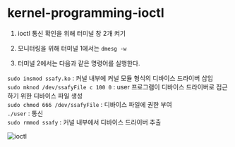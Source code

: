 # kernel-programming-ioctl

1. ioctl 통신 확인을 위해 터미널 창 2개 켜기

2. 모니터링을 위해 터미널 1에서는 ```dmesg -w```
3. 터미널 2에서는 다음과 같은 명령어를 실행한다.

```sudo insmod ssafy.ko``` : 커널 내부에 커널 모듈 형식의 디바이스 드라이버 삽입
<br>
```sudo mknod /dev/ssafyFile c 100 0``` : user 프로그램이 디바이스 드라이버로 접근하기 위한 디바이스 파일 생성
<br>
```sudo chmod 666 /dev/ssafyFile``` : 디바이스 파일에 권한 부여
<br>
```./user``` : 통신
<br>
```sudo rmmod ssafy``` : 커널 내부에서 디바이스 드라이버 추출 

![ioctl](https://github.com/BaeYunjae/kernel-ioctl/assets/88019800/4afe6d5e-3662-4f4b-af7c-533a3064e1c8)
